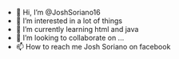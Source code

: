 - 👋 Hi, I’m @JoshSoriano16
- 👀 I’m interested in a lot of things
- 🌱 I’m currently learning html and java
- 💞️ I’m looking to collaborate on ...
- 📫 How to reach me Josh Soriano on facebook

<!---
JoshSoriano16/JoshSoriano16 is a ✨ special ✨ repository because its `README.md` (this file) appears on your GitHub profile.
You can click the Preview link to take a look at your changes.
--->
